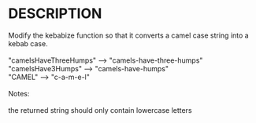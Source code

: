 # DESCRIPTION

Modify the kebabize function so that it converts a camel case string into a kebab case.
<br><br>
"camelsHaveThreeHumps" --> "camels-have-three-humps"
<br>
"camelsHave3Humps" --> "camels-have-humps"
<br>
"CAMEL" --> "c-a-m-e-l"
<br><br>
Notes:
<br><br>
the returned string should only contain lowercase letters
